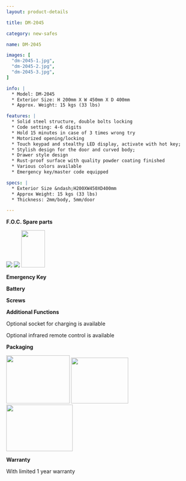 ```yaml
---
layout: product-details

title: DM-2045

category: new-safes

name: DM-2045

images: [
  "dm-2045-1.jpg",
  "dm-2045-2.jpg",
  "dm-2045-3.jpg",
]

info: |
  * Model: DM-2045
  * Exterior Size: H 200mm X W 450mm X D 400mm
  * Approx. Weight: 15 kgs (33 lbs)

features: |
  * Solid steel structure, double bolts locking
  * Code setting: 4-6 digits
  * Hold 15 minutes in case of 3 times wrong try
  * Motorized opening/locking
  * Touch keypad and stealthy LED display, activate with hot key;
  * Stylish design for the door and curved body;
  * Drawer style design
  * Rust-proof surface with quality powder coating finished
  * Various colors available
  * Emergency key/master code equipped

specs: |
  * Exterior Size &ndash;H200XW450XD400mm
  * Approx Weight: 15 kgs (33 lbs)
  * Thickness: 2mm/body, 5mm/door

---
```


**F.O.C. Spare parts**

<img src="{IMAGE_CDN}/dm-2045-4.jpg" />

<img src="{IMAGE_CDN}/dm-2045-5.jpg" />

<img alt="" src="{IMAGE_CDN}/dm-2045-6.jpg" style="width: 63px; height: 99px;" />

**Emergency Key**

**Battery**

**Screws**

**Additional Functions**

Optional socket for charging is available

Optional infrared remote control is available

**Packaging**

<img height="155" src="{IMAGE_CDN}/dm-2045-7.jpg" style="width: 169px; height: 128px" width="221" />

<img height="144" src="{IMAGE_CDN}/dm-2045-8.jpg" style="width: 152px; height: 122px" width="183" />

<img height="124" src="{IMAGE_CDN}/dm-2045-9.jpg" style="width: 177px; height: 124px" width="205" />

**Warranty**

With limited 1 year warranty
